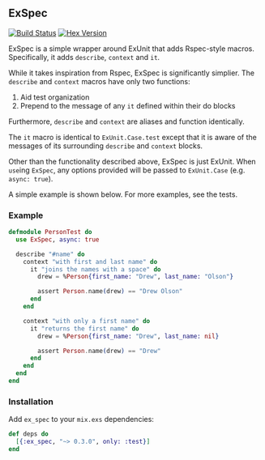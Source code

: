 ## ExSpec

[![Build Status](https://travis-ci.org/drewolson/ex_spec.svg)](https://travis-ci.org/drewolson/ex_spec) [![Hex Version](http://img.shields.io/hexpm/v/ex_spec.svg)](https://hex.pm/packages/ex_spec)

ExSpec is a simple wrapper around ExUnit that adds Rspec-style macros. Specifically, it adds `describe`, `context` and `it`.

While it takes inspiration from Rspec, ExSpec is significantly simplier. The `describe` and `context` macros have only two functions:

1. Aid test organization
2. Prepend to the message of any `it` defined within their do blocks

Furthermore, `describe` and `context` are aliases and function identically.

The `it` macro is identical to `ExUnit.Case.test` except that it is aware of the messages of its surrounding `describe` and `context` blocks.

Other than the functionality described above, ExSpec is just ExUnit. When `use`ing `ExSpec`, any options provided will be passed to `ExUnit.Case` (e.g. `async: true`).

A simple example is shown below. For more examples, see the tests.

### Example

```elixir
defmodule PersonTest do
  use ExSpec, async: true

  describe "#name" do
    context "with first and last name" do
      it "joins the names with a space" do
        drew = %Person{first_name: "Drew", last_name: "Olson"}

        assert Person.name(drew) == "Drew Olson"
      end
    end

    context "with only a first name" do
      it "returns the first name" do
        drew = %Person{first_name: "Drew", last_name: nil}

        assert Person.name(drew) == "Drew"
      end
    end
  end
end
```

### Installation

Add `ex_spec` to your `mix.exs` dependencies:

```elixir
def deps do
  [{:ex_spec, "~> 0.3.0", only: :test}]
end
```
